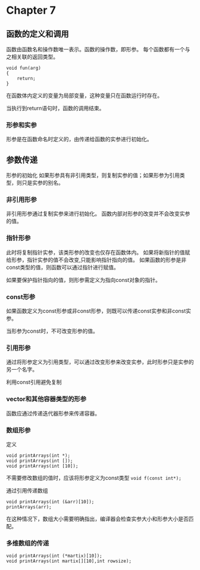 # Chapter 7

## 函数的定义和调用

函数由函数名和操作数唯一表示。函数的操作数，即形参。
每个函数都有一个与之相关联的返回类型。
```
void fun(arg)
{
	return;
}
```

在函数体内定义的变量为局部变量，这种变量只在函数运行时存在。

当执行到return语句时，函数的调用结束。

### 形参和实参

形参是在函数命名时定义的，由传递给函数的实参进行初始化。

## 参数传递

形参的初始化
如果形参具有非引用类型，则复制实参的值；如果形参为引用类型，则只是实参的别名。

### 非引用形参

非引用形参通过复制实参来进行初始化。
函数内部对形参的改变并不会改变实参的值。

### 指针形参

此时将复制指针实参，该类形参的改变也仅存在函数体内。
如果将新指针的值赋给形参，指针实参的值不会改变,只能影响指针指向的值。
如果函数的形参是非const类型的值，则函数可以通过指针进行赋值。

如果要保护指针指向的值，则形参需定义为指向const对象的指针。

### const形参

如果函数定义为const形参或非const形参，则既可以传递const实参和非const实参。

当形参为const时，不可改变形参的值。

### 引用形参

通过将形参定义为引用类型，可以通过改变形参来改变实参，此时形参只是实参的另一个名字。

利用const引用避免复制

### vector和其他容器类型的形参

函数应通过传递迭代器形参来传递容器。

### 数组形参

定义
```
void printArrays(int *);
void printArrays(int []);
void printArrays(int [10]);
```

不需要修改数组的值时，应该将形参定义为const类型
`void f(const int*);`

通过引用传递数组
```
void printArrays(int (&arr)[10]);
printArrays(arr);
```
在这种情况下，数组大小需要明确指出，编译器会检查实参大小和形参大小是否匹配。

### 多维数组的传递

```
void printArrays(int (*martix)[10]);
void printArrays(int martix[][10],int rowsize);
```

